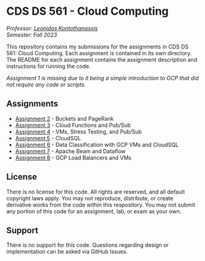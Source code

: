 # CDS DS 561 - Cloud Computing

_Professor: [Leonidas Kontothanassis](https://www.bu.edu/cds-faculty/profile/kthanasi/)  
Semester: Fall 2023_

This repository contains my submissions for the assignments in CDS DS 561: Cloud Computing. Each assignment is contained in its own directory. The README for each assignment contains the assignment description and instructions for running the code.

_Assignment 1 is missing due to it being a simple introduction to GCP that did not require any code or scripts._

## Assignments

- [Assignment 2](assignment-2/README.md) - Buckets and PageRank
- [Assignment 3](assignment-3/README.md) - Cloud Functions and Pub/Sub
- [Assignment 4](assignment-4/README.md) - VMs, Stress Testing, and Pub/Sub
- [Assignment 5](assignment-5/README.md) - CloudSQL
- [Assignment 6](assignment-6/README.md) - Data Classification with GCP VMs and CloudSQL
- [Assignment 7](assignment-7/README.md) - Apache Beam and Dataflow
- [Assignment 8](assignment-8/README.md) - GCP Load Balancers and VMs

## License

There is no license for this code. All rights are reserved, and all default copyright laws apply. You may not reproduce, distribute, or create derivative works from the code within this respository. You may not submit any portion of this code for an assignment, lab, or exam as your own.

## Support

There is no support for this code. Questions regarding design or implementation can be asked via GitHub Issues.
